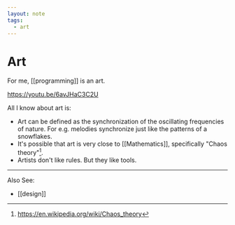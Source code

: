 ```yaml
---
layout: note
tags:
  - art
---
```


# Art

For me, [[programming]] is an art.

https://youtu.be/6avJHaC3C2U

All I know about art is:

- Art can be defined as the synchronization of the oscillating frequencies of nature. For e.g. melodies synchronize just like the patterns of a snowflakes.
- It's possible that art is very close to [[Mathematics]], specifically "Chaos theory"[^1].
- Artists don't like rules. But they like tools.

[^1]: https://en.wikipedia.org/wiki/Chaos_theory

---

Also See:

- [[design]]
